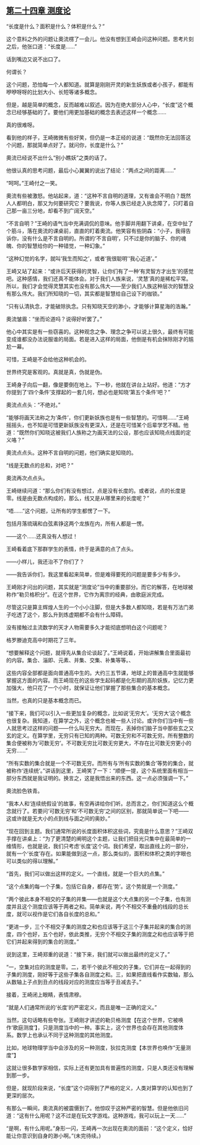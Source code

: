 ## [第二十四章 测度论](https://www.xxbiquge.com/11_11207/9118994.html)


  “长度是什么？面积是什么？体积是什么？”

  这个意料之外的问题让奧流楞了一会儿。他没有想到王崎会问这种问题。思考片刻之后，他张口道：“长度是……”

  话到嘴边又说不出口了。

  何谓长？

  这个问题，恐怕每一个人都知道。就算是刚刚开灵的新生妖族或者小孩子，都能有咿咿呀呀的比划大小、长短等诸多概念。

  但是，越是简单的概念，反而越难以叙述。因为在绝大部分人心中，“长度”这个概念已经够基础的了。要他们用更加基础的概念去表述这样一个概念……

  真的很难呀。

  看到他的样子，王崎微微有些好笑，但仍是一本正经的说道：“既然你无法回答这个问题，那就简单点好了。就问你，长度是什么？”

  奧流已经说不出什么“别小瞧妖”之类的话了。

  他很认真的思考问题，最后小心翼翼的说出了结论：“两点之间的距离……”

  “呵呵。”王崎付之一笑。

  奧流有些被激怒。他站起来，道：“这种不言自明的道理，又有谁会不明白？既然人人都明白，那又为何要研究它？要我说，你等人族已经走入执念障了，只盯着自己那一亩三分地，却看不到广阔天空。”

  “不言自明？”王崎的语气当中充满调侃的意味。他手脚并用翻下讲桌，在空中扯了个筋斗，落在奧流的课桌前，直直的盯着奧流。他笑容有些阴森：“小子，我得告诉你，没有什么是不言自明的。所谓的‘不言自明’，只不过是你的脑子、你的魂魄、你的智慧给你的一种错觉，一种幻象。”

  “这种幻觉的名字，就叫‘我生而知之’，或者‘我很聪明’‘我心近道’。”

  王崎又站了起来：“或许后天获得的灵智，让你们有了一种‘有灵智方才出生’的感觉吧。这种感情，我们还真不能体会。对于我们人族来说，‘灵慧’真的是稀松平常。所以，我们才会觉得灵慧其实也没有那么伟大——至少我们人族这种层次的智慧没有那么伟大。我们所知晓的一切，其实都是智慧给自己设下的枷锁。”

  “只有认清执念，才能破除执念。只有知晓天空的渺小，才能够计算星海的浩瀚。”

  奧流皱眉：“坐而论道吗？说得好听罢了。”

  他心中其实是有一些窃喜的。这种观念之争、理念之争可以说上很久，最终有可能变成谁都没办法说服谁的局面。若是进入这样的局面，他倒是有机会抹除刚才的尴尬一幕。

  可惜，王崎是不会给他这种机会的。

  世界终究是客观的。真就是真，伪就是伪。

  王崎身子向后一翻，像是要倒在地上。下一秒，他就在讲台上站好。他道：“方才你提到了‘四个条件’支撑起的一套几何，想必也是知晓‘第五个条件’吧？”

  奧流点点头：“不绝对。”

  “能够将画天法称之为‘条件’，你们更新妖族也是有一些智慧的。可惜啊……”王崎摇摇头，也不知是可惜更新妖族没有更深入，还是在可惜某个后辈学艺不精。他道：“既然你们知晓这被我们人族称之为画天法的公设，那也应该知晓点线面的定义咯？”

  奧流点点头。这种不言自明的问题，他们确实是知晓的。

  “线是无数点的总和，对吧？”

  奧流再次点点头。

  王崎继续问道：“那么你们有没有想过，点是没有长度的。或者说，点的长度是零。线是由无数点构成的，那么，线又是从哪里来的长度呢？”

  “唔……”这个问题，让所有的学生都愣了一下。

  包括月落琉璃和白弦素铮这两个龙族在内，所有人都是一愣。

  ——这个……还真没有人想过！

  王崎看着底下那群学生的表情，终于是满意的点了点头。

  ——小样儿，我还治不了你们了？

  ——我告诉你们，我这里看起来简单，但是难得要死的问题是要多少有多少。

  王崎刚才问出的问题，其实就是“测度论”当中的重要部分。而它的解答，在地球被称作“勒贝格积分”。在这个世界，它作为离宗的经典，由歌庭派完成。

  尽管这只是算主辉煌人生的一个小小注脚，但是大多数人都知晓，若是有万法门弟子吃透了这个，那么升到炼虚期都不会有什么障碍。

  没有接触过主流数学的天才人物需要多久才能彻底想明白这个问题呢？

  格罗滕迪克高中时期花了三年。

  “想要解释这个问题，就得先从集合论谈起了。”王崎说着，开始讲解集合里面最初的内容。集合、淄即、元素、并集、交集、补集等等。、

  这些内容全部都是面向普通高中生的。大约三五节课，地球上的普通高中生就能够掌握这方面的内容。而王崎现在的这些学生起码都是化形期的高阶妖族，记忆力更加强大，他只花了一个小时，就保证让他们掌握了那些集合的基本概念。

  当然，也真的只是基本概念而已。

  “接下来，我们可以引入一些更加复杂的概念，比如说‘无穷大’。‘无穷大’这个概念也很复杂。我知道，在算学之外，这个概念也被一些人讨论。或许你们当中有一些人就思考过这样的问题——什么叫无穷大。而现在，丢掉你们脑子当中那些玄之又玄的定义。在算学里，无穷只有已知的两种。可数无穷和不可数无穷。所有整数的集合便被称为‘可数无穷’。不可数无穷比可数无穷更大，不存在比可数无穷更小的无穷……”

  “所有实数的集合就是一个不可数无穷。而所有与‘所有实数的集合’等势的集合，就被称作‘连续统’。”讲话到这里，王崎笑了一下：“顺便一提，这个系统里面有相当一部分东西就是我证明的。换言之，这是我悟出来的东西。这一点必须强调一下。”

  奧流脸色铁青。

  “我本人和‘连续统假设’的故事，有空再讲给你们听。总而言之，你们知道这么个概念就行了。若要问‘可数无穷’和‘不可数无穷’之间的区别，那就简单说一下吧——这或许就是无大小的点到线与面之间的奥妙。”

  “现在回到主题。我们通常所说的长度面积体积这些词，究竟是什么意思？”王崎双手撑在讲桌上：“为了更清楚的阐明这个主题，让我们把目光只集中在最简单的一维情形，也就是说，我们只考虑‘长度’这个词。我们希望，取出直线上的一部分，就有一个‘长度’存在。如果能做到这一点，那么类似的，面积和体积之类的字眼也可以类似的得以理解。”

  “首先，我们可以做出这样的定义。一个直线，就是一个巨大的点集。”

  “这个点集的每一个子集，包括它自身，都存在‘势’。这个势就是一个测度。”

  “两个彼此本身不相交的子集的并集——也就是这个大点集的另一个子集，也有测度并且这个测度应该等于两者之和。简单来说，两个不相交不重叠的线段的总长度，就可以视作是它们各自长度的总和。”

  “更进一步，三个不相交子集的测度之和也应该等于这三个子集并起来的集合的测度，四个也好，五个也好，依此类推，无穷个不相交子集的测度之和也应该等于把它们并起来得到的集合的测度。”

  说到这里，王崎郑重的说道：“接下来，我们就可以做出最终的定义了。”

  “一，空集对应的测度是零。二，若干个彼此不相交的子集，它们并在一起得到的子集的测度，刚好等于这些子集各自测度之和。三，如果把直线看作实数轴，那么从数轴上子点到丑点的线段对应的测度应当等于丑减去子。”

  接着，王崎闭上眼睛，表情肃穆。

  “就是人们通常所说的‘长度’的严密定义，而且是唯一正确的定义。”

  当然，这句话略有些夸张。王崎刚才讲述的勒贝格测度【在这个世界，它被唤作‘歌庭测度’】，只是测度当中的一种。事实上，这个世界也会存在其他测度体系。数学上也承认不同于这种测度的其他测度。

  比如，地球物理学当中会涉及的另一种测度，狄拉克测度【本世界也唤作“无量测度”】

  这就让很多数学家相信，实际上还有更加具有普遍性的测度，只是人类还没有理解到那一步。

  但是，就现阶段来说，“长度”这个词得到了严格的定义，人类对算学的认知也到了更深的层次。

  有那么一瞬间，奧流真的被震慑到了。他惊叹于这种严密的智慧。但是他依旧问道：“这有什么用呢？这不过是在玩文字游戏。这种游戏，我可以玩上一天……”

  “是啊，有什么用呢。”身形一闪，王崎再一次出现在奧流的面前：“这个定义，恰好能让你意识到自身的渺小啊。”(未完待续。)
